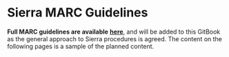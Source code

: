 # Sierra MARC Guidelines

**Full MARC guidelines are available** [**here**](https://wellcomecloud.sharepoint.com/:w:/r/sites/wc2/cr/ci/Cataloging/Visual%20%26%20material%20culture/Visual%20%26%20material%20culture%20cataloguing%20guidelines%20\(version%20history\)/VisualMaterialCataloguing\_v2.0\_Draft2022.docx?d=wd0ff0e2b76654dfc9b908f343c67cbfd\&csf=1\&web=1\&e=HXzjMI), and will be added to this GitBook as the general approach to Sierra procedures is agreed. The content on the following pages is a sample of the planned content.
